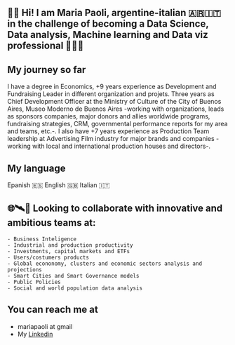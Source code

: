 ## 👋🏽 Hi! I am Maria Paoli, argentine-italian 🇦🇷🇮🇹 in the challenge of becoming a Data Science, Data analysis, Machine learning and Data viz professional 👩🏻‍🚀 

## My journey so far<br>
I have a degree in Economics, +9 years experience as Development and Fundraising Leader in different organization and projets. Three years as Chief Development Officer at the Ministry of Culture of the City of Buenos Aires, Museo Moderno de Buenos Aires -working with organizations, leads as sponsors companies, major donors and allies worldwide programs, fundraising strategies, CRM, governmental performance reports for my area and teams, etc.-.
I also have +7 years experience as Production Team leadership at Advertising Film industry for major brands and companies -working with local and international production houses and directors-.
  
## My language <br>
Epanish 🇪🇸 English 🇬🇧 Italian 🇮🇹 

## 🌐🛰💎 Looking to collaborate with innovative and ambitious teams at: <br>
    - Business Inteligence
    - Industrial and production productivity
    - Investments, capital markets and ETFs
    - Users/costumers products
    - Global econonomy, clusters and economic sectors analysis and projections 
    - Smart Cities and Smart Governance models
    - Public Policies
    - Social and world population data analysis
## You can reach me at

* mariapaoli at gmail
* My [Linkedin](https://www.linkedin.com/in/mariapaoli)
